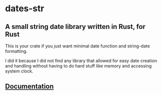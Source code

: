 # dates-str
## A small string date library written in Rust, for Rust
This is your crate if you just want minimal date function and string-date formatting.

I did it because I did not find any library that allowed for easy date creation and handling without having to do hard stuff like memory and accessing system clock.


## [Documentation](https://docs.rs/dates-str/1.0.0)
